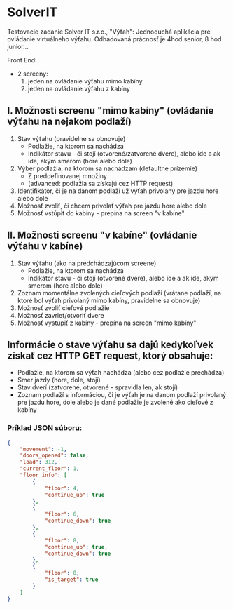 # SolverIT

Testovacie zadanie Solver IT s.r.o., "Výťah":
Jednoduchá aplikácia pre ovládanie virtuálneho výťahu.
Odhadovaná prácnosť je 4hod senior, 8 hod junior...

Front End:
- 2 screeny:
  1. jeden na ovládanie výťahu mimo kabíny
  2. jeden na ovládanie výťahu z kabíny

## I. Možnosti screenu "mimo kabíny" (ovládanie výťahu na nejakom podlaží)
1. Stav výťahu (pravidelne sa obnovuje)
   -  Podlažie, na ktorom sa nachádza
   -  Indikátor stavu - či stojí (otvorené/zatvorené dvere), alebo ide a ak ide, akým smerom (hore alebo dole)
2. Výber podlažia, na ktorom sa nachádzam (defaultne prízemie)
   - Z preddefinovanej množiny
   - (advanced: podlažia sa získajú cez HTTP request)
3. Identifikátor, či je na danom podlaží už výťah privolaný pre jazdu hore alebo dole
4. Možnosť zvoliť, či chcem privolať výťah pre jazdu hore alebo dole
5. Možnosť vstúpiť do kabíny - prepína na screen "v kabíne"

## II. Možnosti screenu "v kabíne" (ovládanie výťahu v kabíne)
1. Stav výťahu (ako na predchádzajúcom screene)
   -  Podlažie, na ktorom sa nachádza
   -  Indikátor stavu - či stojí (otvorené dvere), alebo ide a ak ide, akým smerom (hore alebo dole)
2. Zoznam momentálne zvolených cieľových podlaží (vrátane podlaží, na ktoré bol výťah privolaný mimo kabíny, pravidelne sa obnovuje)
3. Možnosť zvoliť cieľové podlažie
4. Možnosť zavrieť/otvoriť dvere
5. Možnosť vystúpiť z kabíny - prepína na screen "mimo kabíny"

## Informácie o stave výťahu sa dajú kedykoľvek získať cez HTTP GET request, ktorý obsahuje:
-  Podlažie, na ktorom sa výťah nachádza (alebo cez podlažie prechádza)
-  Smer jazdy (hore, dole, stojí)
-  Stav dverí (zatvorené, otvorené - spravidla len, ak stojí)
-  Zoznam podlaží s informáciou, či je výťah je na danom podlaží privolaný pre jazdu hore, dole alebo je dané podlažie je zvolené ako cieľové z kabíny

### Príklad JSON súboru:

```json
{
    "movement": -1,
    "doors_opened": false,
    "load": 312,
    "current_floor": 1,
    "floor_info": [
        {
            "floor": 4,
            "continue_up": true
        },
        {
            "floor": 6,
            "continue_down": true
        },
        {
            "floor": 8,
            "continue_up": true,
            "continue_down": true
        },
        {
            "floor": 0,
            "is_target": true
        }
    ]
}
```
